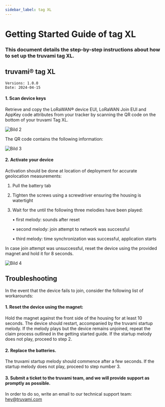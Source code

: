 ```yaml
---
sidebar_label: tag XL
---
```


# Getting Started Guide of tag XL

### This document details the step-by-step instructions about how to set up the truvami tag XL.

## truvami® tag XL

```
Versions: 1.0.0
Date: 2024-04-15
```


#### 1. Scan device keys
Retrieve and copy the LoRaWAN® device EUI, LoRaWAN Join EUI and AppKey code attributes from your tracker by scanning the QR code on the bottom of your truvami Tag XL.

![Bild 2](/img/getting-started-imgs/tagXL_rueckseite.png)

The QR code contains the following information:

![Bild 3](/img/getting-started-imgs/gsg_device_qr_code.jpg)


#### 2. Activate your device
Activation should be done at location of deployment for accurate geolocation measurements:
1. Pull the battery tab
2. Tighten the screws using a screwdriver ensuring the housing is watertight
3. Wait for the until the following three melodies have been played:

    • first melody: sounds after reset

    • second melody: join attempt to network was successful

    • third melody: time synchronization was successful, application starts

In case join attempt was unsuccessful, reset the device using the provided magnet and hold it for 8 seconds.

![Bild 4](/img/getting-started-imgs/tag_XL_magnet_placement.png)


## Troubleshooting

In the event that the device fails to join, consider the following list of workarounds:

#### 1. Reset the device using the magnet: 
Hold the magnet against the front side of the housing for at least 10 seconds. The device should restart, accompanied by the truvami startup melody. If the melody plays but the device remains unjoined, repeat the claim process outlined in the getting started guide. If the startup melody does not play, proceed to step 2.

#### 2. Replace the batteries. 
The truvami startup melody should commence after a few seconds. If the startup melody does not play, proceed to step number 3.

#### 3. Submit a ticket to the truvami team, and we will provide support as promptly as possible. 
In order to do so, write an email to our technical support team: hey@truvami.com